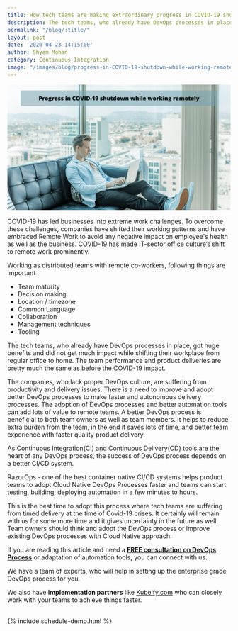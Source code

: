```yaml
---
title: How tech teams are making extraordinary progress in COVID-19 shutdown while working remotely?
description: The tech teams, who already have DevOps processes in place, got huge benefits and did not get much impact.
permalink: "/blog/:title/"
layout: post
date: '2020-04-23 14:15:00'
author: Shyam Mohan
category: Continuous Integration
image: "/images/blog/progress-in-COVID-19-shutdown-while-working-remotely.png"
---
```


![](/images/blog/progress-in-COVID-19-shutdown-while-working-remotely.png)

COVID-19 has led businesses into extreme work challenges. To overcome these challenges, companies have shifted their working patterns and have embraced Remote Work to avoid any negative impact on employee's health as well as the business. 
COVID-19 has made IT-sector office culture’s shift to remote work prominently.

Working as distributed teams with remote co-workers, following things are important

* Team maturity
* Decision making
* Location / timezone
* Common Language
* Collaboration
* Management techniques
* Tooling


The tech teams, who already have DevOps processes in place, got huge benefits and did not get much impact while shifting their workplace from regular office to home. The team performance and product deliveries are pretty much the same as before the COVID-19 impact.

The companies, who lack proper DevOps culture, are suffering from productivity and delivery issues. There is a need to improve and adopt better DevOps processes to make faster and autonomous delivery processes. The adoption of DevOps processes and better automation tools can add lots of value to remote teams. A better DevOps process is beneficial to both team owners as well as team members. It helps to reduce extra burden from the team, in the end it saves lots of time, and better team experience with faster quality product delivery.

As Continuous Integration(CI) and Continuous Delivery(CD) tools are the heart of any DevOps process, the success of DevOps process depends on a better CI/CD system.

RazorOps - one of the best container native CI/CD systems helps product teams to adopt Cloud Native DevOps Processes faster and teams can start testing, building, deploying automation in a few minutes to hours.

This is the best time to adopt this process where tech teams are suffering from timed delivery at the time of Covid-19 crises. It certainly will remain with us for some more time and it gives uncertainty in the future as well. Team owners should think and adopt the DevOps process or improve existing DevOps processes with Cloud Native approach. 

If you are reading this article and need a <b><a href="/schedule-demo" target="_blank">FREE consultation on DevOps Process</a></b> or adaptation of automation tools, you can connect with us.

We have a team of experts, who will help in setting up the enterprise grade DevOps process for you.

We also have <strong>implementation partners</strong> like <a href="https://Kubeify.com/" target="_blank">Kubeify.com</a> who can closely work with your teams to achieve things faster.


<br>
{% include schedule-demo.html %}




